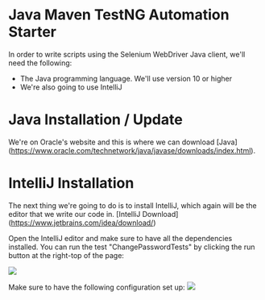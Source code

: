 # Java Maven TestNG Automation Starter

In order to write scripts using the Selenium WebDriver Java client, we'll need the following:
- The Java programming language. We'll use version 10 or higher
- We're also going to use IntelliJ

# Java Installation / Update
We're on Oracle's website and this is where we can download [Java] (https://www.oracle.com/technetwork/java/javase/downloads/index.html).

# IntelliJ Installation
The next thing we're going to do is to install IntelliJ, which again will be the editor that we write our code in.
[IntelliJ Download] (https://www.jetbrains.com/idea/download/)

Open the IntelliJ editor and make sure to have all the dependencies installed. You can run the test "ChangePasswordTests" by clicking the run button at the right-top of the page:

<img src="https://content.screencast.com/users/Lucgomez/folders/Capture/media/317bc09b-9f9e-41b1-835e-6c66287fcfa8/screenshot.png">
     

Make sure to have the following configuration set up:
<img src= "https://content.screencast.com/users/Lucgomez/folders/Capture/media/7c7a85fa-a55a-4cbf-b913-136b8f2102cf/screenshot.png">


